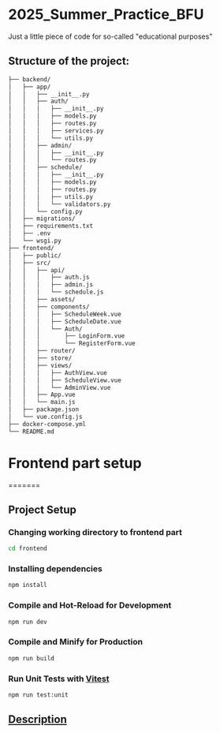 # 2025_Summer_Practice_BFU

Just a little piece of code for so-called "educational purposes"

## Structure of the project:

```txt
├── backend/          
│   ├── app/
│   │   ├── __init__.py
│   │   ├── auth/
│   │   │   ├── __init__.py
│   │   │   ├── models.py
│   │   │   ├── routes.py
│   │   │   ├── services.py
│   │   │   └── utils.py
│   │   ├── admin/
│   │   │   ├── __init__.py
│   │   │   └── routes.py
│   │   ├── schedule/
│   │   │   ├── __init__.py
│   │   │   ├── models.py
│   │   │   ├── routes.py
│   │   │   ├── utils.py
│   │   │   └── validators.py
│   │   └── config.py
│   ├── migrations/
│   ├── requirements.txt
│   ├── .env
│   └── wsgi.py
├── frontend/                     
│   ├── public/
│   ├── src/
│   │   ├── api/                  
│   │   │   ├── auth.js
│   │   │   ├── admin.js
│   │   │   └── schedule.js
│   │   ├── assets/
│   │   ├── components/
│   │   │   ├── ScheduleWeek.vue
│   │   │   ├── ScheduleDate.vue
│   │   │   └── Auth/
│   │   │       ├── LoginForm.vue
│   │   │       └── RegisterForm.vue
│   │   ├── router/               
│   │   ├── store/                
│   │   ├── views/
│   │   │   ├── AuthView.vue
│   │   │   ├── ScheduleView.vue
│   │   │   └── AdminView.vue
│   │   ├── App.vue
│   │   └── main.js
│   ├── package.json
│   └── vue.config.js
├── docker-compose.yml            
└── README.md
```

# Frontend part setup
=======


## Project Setup

### Changing working directory to frontend part

```sh
cd frontend
```

### Installing dependencies

```sh
npm install
```

### Compile and Hot-Reload for Development

```sh
npm run dev
```

### Compile and Minify for Production

```sh
npm run build
```

### Run Unit Tests with [Vitest](https://vitest.dev/)

```sh
npm run test:unit
```


## [Description](frontend/DESCRIPTION.md)
